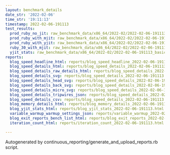 ```yaml
---
layout: benchmark_details
date_str: '2022-02-06'
time_str: '19:11:13'
timestamp: 2022-02-06-191113
test_results:
  prod_ruby_no_jit: raw_benchmark_data/x86_64/2022-02/2022-02-06-191113_basic_benchmark_prod_ruby_no_jit.json
  prod_ruby_with_mjit: raw_benchmark_data/x86_64/2022-02/2022-02-06-191113_basic_benchmark_prod_ruby_with_mjit.json
  prod_ruby_with_yjit: raw_benchmark_data/x86_64/2022-02/2022-02-06-191113_basic_benchmark_prod_ruby_with_yjit.json
  ruby_30_with_mjit: raw_benchmark_data/x86_64/2022-02/2022-02-06-191113_basic_benchmark_ruby_30_with_mjit.json
  yjit_stats: raw_benchmark_data/x86_64/2022-02/2022-02-06-191113_basic_benchmark_yjit_stats.json
reports:
  blog_speed_headline_html: reports/blog_speed_headline_2022-02-06-191113.html
  blog_speed_details_html: reports/blog_speed_details_2022-02-06-191113.html
  blog_speed_details_raw_details_html: reports/blog_speed_details_2022-02-06-191113.raw_details.html
  blog_speed_details_svg: reports/blog_speed_details_2022-02-06-191113.svg
  blog_speed_details_head_svg: reports/blog_speed_details_2022-02-06-191113.head.svg
  blog_speed_details_back_svg: reports/blog_speed_details_2022-02-06-191113.back.svg
  blog_speed_details_micro_svg: reports/blog_speed_details_2022-02-06-191113.micro.svg
  blog_speed_details_tripwires_json: reports/blog_speed_details_2022-02-06-191113.tripwires.json
  blog_speed_details_csv: reports/blog_speed_details_2022-02-06-191113.csv
  blog_memory_details_html: reports/blog_memory_details_2022-02-06-191113.html
  blog_yjit_stats_html: reports/blog_yjit_stats_2022-02-06-191113.html
  variable_warmup_warmup_settings_json: reports/variable_warmup_2022-02-06-191113.warmup_settings.json
  blog_exit_reports_bench_list_html: reports/blog_exit_reports_2022-02-06-191113.bench_list.html
  iteration_count_html: reports/iteration_count_2022-02-06-191113.html

---
```

Autogenerated by continuous_reporting/generate_and_upload_reports.rb script.
